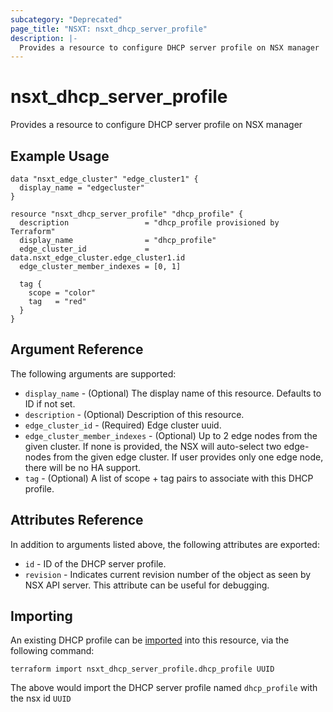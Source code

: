 ```yaml
---
subcategory: "Deprecated"
page_title: "NSXT: nsxt_dhcp_server_profile"
description: |-
  Provides a resource to configure DHCP server profile on NSX manager
---
```


# nsxt_dhcp_server_profile

Provides a resource to configure DHCP server profile on NSX manager

## Example Usage

```hcl
data "nsxt_edge_cluster" "edge_cluster1" {
  display_name = "edgecluster"
}

resource "nsxt_dhcp_server_profile" "dhcp_profile" {
  description                 = "dhcp_profile provisioned by Terraform"
  display_name                = "dhcp_profile"
  edge_cluster_id             = data.nsxt_edge_cluster.edge_cluster1.id
  edge_cluster_member_indexes = [0, 1]

  tag {
    scope = "color"
    tag   = "red"
  }
}
```

## Argument Reference

The following arguments are supported:

* `display_name` - (Optional) The display name of this resource. Defaults to ID if not set.
* `description` - (Optional) Description of this resource.
* `edge_cluster_id` - (Required) Edge cluster uuid.
* `edge_cluster_member_indexes` - (Optional) Up to 2 edge nodes from the given cluster. If none is provided, the NSX will auto-select two edge-nodes from the given edge cluster. If user provides only one edge node, there will be no HA support.
* `tag` - (Optional) A list of scope + tag pairs to associate with this DHCP profile.

## Attributes Reference

In addition to arguments listed above, the following attributes are exported:

* `id` - ID of the DHCP server profile.
* `revision` - Indicates current revision number of the object as seen by NSX API server. This attribute can be useful for debugging.

## Importing

An existing DHCP profile can be [imported][docs-import] into this resource, via the following command:

[docs-import]: https://developer.hashicorp.com/terraform/cli/import

```shell
terraform import nsxt_dhcp_server_profile.dhcp_profile UUID
```

The above would import the DHCP server profile named `dhcp_profile` with the nsx id `UUID`
